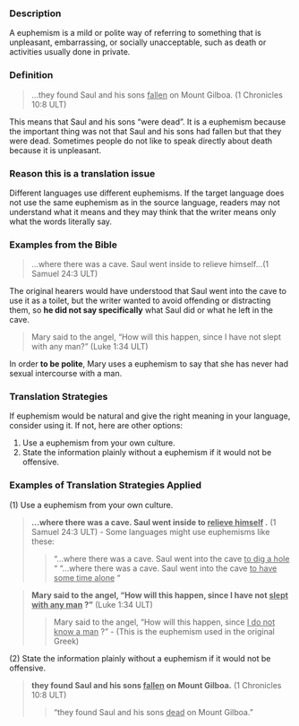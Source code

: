 
### Description

A euphemism is a mild or polite way of referring to something that is unpleasant, embarrassing, or socially unacceptable, such as death or activities usually done in private.

### Definition

> …they found Saul and his sons <u> fallen</u> on Mount Gilboa. (1 Chronicles 10:8 ULT)

This means that Saul and his sons “were dead”. It is a euphemism because the important thing was not that Saul and his sons had fallen but that they were dead. Sometimes people do not like to speak directly about death because it is unpleasant.

### Reason this is a translation issue

Different languages use different euphemisms. If the target language does not use the same euphemism as in the source language, readers may not understand what it means and they may think that the writer means only what the words literally say.

### Examples from the Bible

> …where there was a cave. Saul went inside to relieve himself…(1 Samuel 24:3 ULT)

The original hearers would have understood that Saul went into the cave to use it as a toilet, but the writer wanted to avoid offending or distracting them, so **he did not say specifically** what Saul did or what he left in the cave.

> Mary said to the angel, “How will this happen, since I have not slept with any man?” (Luke 1:34 ULT)

In order **to be polite**, Mary uses a euphemism to say that she has never had sexual intercourse with a man.

### Translation Strategies

If euphemism would be natural and give the right meaning in your language, consider using it. If not, here are other options:

1. Use a euphemism from your own culture.
1. State the information plainly without a euphemism if it would not be offensive.

### Examples of Translation Strategies Applied

(1) Use a euphemism from your own culture.

> **…where there was a cave. Saul went inside to <u> relieve himself</u> .** (1 Samuel 24:3 ULT) - Some languages might use euphemisms like these:
>> “…where there was a cave. Saul went into the cave <u> to dig a hole</u> “
>> “…where there was a cave. Saul went into the cave <u> to have some time alone</u> “

> **Mary said to the angel, “How will this happen, since I have not <u> slept with any man</u> ?”** (Luke 1:34 ULT)
>> Mary said to the angel, “How will this happen, since <u> I do not know a man</u> ?” - (This is the euphemism used in the original Greek)

(2) State the information plainly without a euphemism if it would not be offensive.

> **they found Saul and his sons <u> fallen</u> on Mount Gilboa.** (1 Chronicles 10:8 ULT)
>> “they found Saul and his sons <u> dead</u> on Mount Gilboa.”

